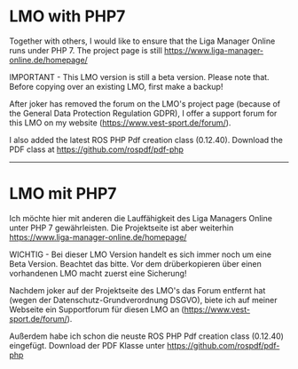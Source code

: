 # LMO with PHP7
Together with others, I would like to ensure that the Liga Manager Online runs under PHP 7.
The project page is still <a target="_blank" href="https://www.liga-manager-online.de/homepage/">https://www.liga-manager-online.de/homepage/</a>

IMPORTANT -
This LMO version is still a beta version. Please note that. Before copying over an existing LMO, first make a backup!

After joker has removed the forum on the LMO's project page (because of the General Data Protection Regulation GDPR), I offer a support forum for this LMO on my website (https://www.vest-sport.de/forum/).

I also added the latest ROS PHP Pdf creation class (0.12.40).
Download the PDF class at <a target="_blank" href="https://github.com/rospdf/pdf-php">https://github.com/rospdf/pdf-php</a>

--------------------------------------------------------------------------------------------------------

# LMO mit PHP7
Ich möchte hier mit anderen die Lauffähigkeit des Liga Managers Online unter PHP 7 gewährleisten.
Die Projektseite ist aber weiterhin <a target="_blank" href="https://www.liga-manager-online.de/homepage/">https://www.liga-manager-online.de/homepage/</a>

WICHTIG - 
Bei dieser LMO Version handelt es sich immer noch um eine Beta Version. Beachtet das bitte. Vor dem drüberkopieren über einen vorhandenen LMO macht zuerst eine Sicherung!

Nachdem joker auf der Projektseite des LMO's das Forum entfernt hat (wegen der Datenschutz-Grundverordnung DSGVO), biete ich auf meiner Webseite ein Supportforum für diesen LMO an (https://www.vest-sport.de/forum/). 


Außerdem habe ich schon die neuste ROS PHP Pdf creation class (0.12.40) eingefügt.
Download der PDF Klasse unter <a target="_blank" href="https://github.com/rospdf/pdf-php">https://github.com/rospdf/pdf-php</a>
